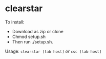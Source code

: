# clearstar
To install: 
- Download as zip or clone
- Chmod setup.sh
- Then run ./setup.sh.

Usage:
`clearstar [lab host]` *or* `csc [lab host]`
